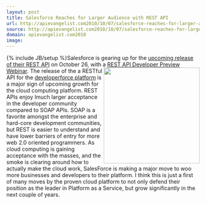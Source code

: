 ```yaml
---
layout: post
title: Salesforce Reaches for Larger Audience with REST API
url: http://apievangelist.com2010/10/07/salesforce-reaches-for-larger-audience-with-rest-api/
source: http://apievangelist.com2010/10/07/salesforce-reaches-for-larger-audience-with-rest-api/
domain: apievangelist.com2010
image: 
---
```

{% include JB/setup %}Salesforce is gearing up for the <a href="http://blog.sforce.com/sforce/2010/10/rest-api-programmableweb-and-curl.html">upcoming release of their REST API</a> on October 26, with a <a href="https://www.developerforce.com/events/rest_developer_preview/registration.php?d=70130000000FV4U">REST API Developer Preview Webinar</a>. <img src="http://www.developerforce.com/assets/developerforcesite/developerforce_home/images/developerforce_logo.png"  width="250" align="right" />
The release of the a RESTful API for the <a href="http://developer.force.com/">developerforce platform</a> is a major sign of upcoming growth for the cloud computing platform.
REST APIs enjoy lmuch larger acceptance in the developer community compared to SOAP APIs. SOAP is a favorite amongst the enterprise and hard-core development communities, but REST is easier to understand and have lower barriers of entry for more web 2.0 oriented programmers.
As cloud computing is gaining acceptance with the masses, and the smoke is clearing around how to actually make the cloud work, SalesForce is making a major move to woo more businesses and developers to their platform.
I think this is just a first of many moves by the proven cloud platform to not only defend their position as the leader in Platform as a Service, but grow significantly in the next couple of years.
